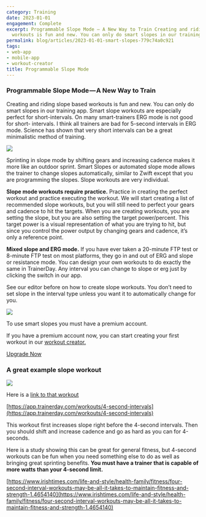 ```yaml
---
category: Training
date: 2023-01-01
engagement: Complete
excerpt: Programmable Slope Mode — A New Way to Train Creating and riding slope based
  workouts is fun and new. You can only do smart slopes in our training app. Smart...
permalink: blog/articles/2023-01-01-smart-slopes-779c74a0c921
tags:
- web-app
- mobile-app
- workout-creator
title: Programmable Slope Mode
---
```

### Programmable Slope Mode — A New Way to Train

Creating and riding slope based workouts is fun and new. You can only do smart slopes in our training app. Smart slope workouts are especially perfect for short-intervals. On many smart-trainers ERG mode is not good for short- intervals. I think all trainers are bad for 5-second intervals in ERG mode. Science has shown that very short intervals can be a great minimalistic method of training.

![](https://shared-web.s3.amazonaws.com/blog/images/2024-03-0hGttUAsyWEYot4iW.png)

Sprinting in slope mode by shifting gears and increasing cadence makes it more like an outdoor sprint. Smart Slopes or automated slope mode allows the trainer to change slopes automatically, similar to Zwift except that you are programming the slopes. Slope workouts are very individual.

**Slope mode workouts require practice.** Practice in creating the perfect workout and practice executing the workout. We will start creating a list of recommended slope workouts, but you will still need to perfect your gears and cadence to hit the targets. When you are creating workouts, you are setting the slope, but you are also setting the target power/percent. This target power is a visual representation of what you are trying to hit, but since you control the power output by changing gears and cadence, it’s only a reference point.

**Mixed slope and ERG mode.** If you have ever taken a 20-minute FTP test or 8-minute FTP test on most platforms, they go in and out of ERG and slope or resistance mode. You can design your own workouts to do exactly the same in TrainerDay. Any interval you can change to slope or erg just by clicking the switch in our app.

See our editor before on how to create slope workouts. You don’t need to set slope in the interval type unless you want it to automatically change for you.

![](https://shared-web.s3.amazonaws.com/blog/images/2024-03-0pEOaLR0G1vagKEA9.png)

To use smart slopes you must have a premium account.

If you have a premium account now, you can start creating your first workout in our [workout creator.](https://app.trainerday.com/workouts/create)

[Upgrade Now](https://trainerday.com/pricing/)

### A great example slope workout

![](https://shared-web.s3.amazonaws.com/blog/images/2024-03-0cymNak6fNn-586IU.png)

Here is a [link to that workout](https://app.trainerday.com/workouts/4-second-intervals)

[https://app.trainerday.com/workouts/4-second-intervals](https://app.trainerday.com/workouts/4-second-intervals)

This workout first increases slope right before the 4-second intervals. Then you should shift and increase cadence and go as hard as you can for 4-seconds.

Here is a study showing this can be great for general fitness, but 4-second workouts can be fun when you need something else to do as well as bringing great sprinting benefits. **You must have a trainer that is capable of more watts than your 4-second limit.**

[https://www.irishtimes.com/life-and-style/health-family/fitness/four-second-interval-workouts-may-be-all-it-takes-to-maintain-fitness-and-strength-1.4654140](https://www.irishtimes.com/life-and-style/health-family/fitness/four-second-interval-workouts-may-be-all-it-takes-to-maintain-fitness-and-strength-1.4654140)
